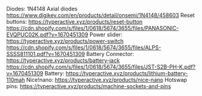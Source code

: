 Diodes:  1N4148 Axial diodes https://www.digikey.com/en/products/detail/onsemi/1N4148/458603
Reset buttons: https://typeractive.xyz/products/reset-button https://cdn.shopify.com/s/files/1/0618/5674/3655/files/PANASONIC-EVQPUC02K.pdf?v=1670451309
Power slider: https://typeractive.xyz/products/power-switch https://cdn.shopify.com/s/files/1/0618/5674/3655/files/ALPS-SSSS811101.pdf?v=1670451309
Battery Connector: https://typeractive.xyz/products/battery-jack https://cdn.shopify.com/s/files/1/0618/5674/3655/files/JST-S2B-PH-K.pdf?v=1670451309
Battery: https://typeractive.xyz/products/lithium-battery-110mah
Nice!nano: https://typeractive.xyz/products/nice-nano
Hotswap pins: https://typeractive.xyz/products/machine-sockets-and-pins
